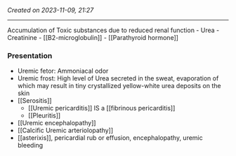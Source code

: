 *Created on 2023-11-09, 21:27* 

---

Accumulation of Toxic substances due to reduced renal function
	- Urea
	- Creatinine
	- [[B2-microglobulin]]
	- [[Parathyroid hormone]] 


### Presentation
- Uremic fetor: Ammoniacal odor
- Uremic frost: High level of Urea secreted in the sweat, evaporation of which may result in tiny crystallized yellow-white urea deposits on the skin 
- [[Serositis]] 
	- [[Uremic pericarditis]] IS  a [[fibrinous pericarditis]] 
	- [[Pleuritis]] 
- [[Uremic encephalopathy]] 
- [[Calcific Uremic arteriolopathy]]
- [[asterixis]], pericardial rub or effusion, encephalopathy, uremic bleeding
